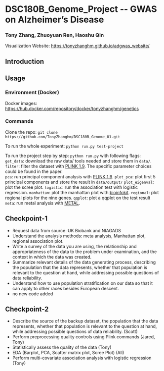 # DSC180B_Genome_Project -- GWAS on Alzheimer’s Disease

### Tony Zhang, Zhuoyuan Ren, Haoshu Qin

Visualization Website: https://tonyzhanghm.github.io/adgwas_website/

## Introduction

## Usage

### Environment (Docker)
Docker images: https://hub.docker.com/repository/docker/tonyzhanghm/genetics

### Commands
Clone the repo: `git clone https://github.com/TonyZhanghm/DSC180B_Genome_01.git`

To run the whole experiment: `python run.py test-project`

To run the project step by step: `python run.py` with following flags:
`get_data`: download the raw data/ tools needed and store them in `data/`.   
`filter`: filter the dataset with [PLINK 1.9](https://www.cog-genomics.org/plink/). The specific parameter choices could be found in the paper.    
`pca`: run principal component analysis with [PLINK 1.9](https://www.cog-genomics.org/plink/).
`plot_pca`: plot first 5 principal components and store the result in `data/output/`
`plot_eigenval`: plot the scree plot. 
`logistic`: run the association test with logistic regression. 
`manhattan`: plot the manhattan plot with [bioinfokit](https://reneshbedre.github.io//blog/howtoinstall.html).
`regional`: plot regional plots for the nine genes. 
`qqplot`: plot a qqplot on the test result
`meta`: run metal analysis with [METAL](https://genome.sph.umich.edu/wiki/METAL_Documentation).

## Checkpoint-1
- Request data from source: UK Biobank and NIAGADS
- Understand the analysis methods: meta analysis, Manhattan plot, regional association plot. 
- Write a survey of the data you are using, the relationship and appropriateness of the data to the problem under examination, and the context in which the data was created.
- Summarize relevant details of the data generating process, describing the population that the data represents, whether that population is relevant to the question at hand, while addressing possible questions of data reliability.
- Understand how to use population stratification on our data so that it can apply to other races besides European descent.
- no new code added

## Checkpoint-2
- Describe the source of the backup dataset, the population that the data represents, whether that population is relevant to the question at hand, while addressing possible questions of data reliability. (Scott)
- Perform preprocessing quality controls using Plink commands (Jared, Tony)
- Statistically assess the quality of the data (Tony)
- EDA (Barplot, PCA, Scatter matrix plot, Scree Plot) (All)
- Perform multi-covariate association analysis with logistic regression (Tony)

